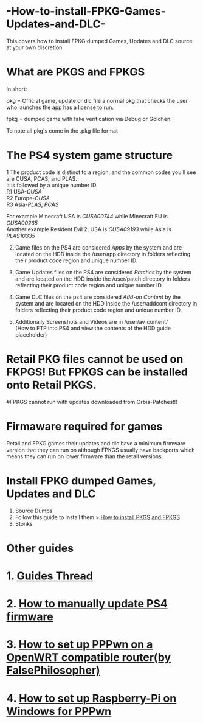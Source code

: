 # -How-to-install-FPKG-Games-Updates-and-DLC-
This covers how to install FPKG dumped Games, Updates and DLC source at your own discretion.    
     
# What are PKGS and FPKGS      
In short:    
       
pkg = Official game, update or dlc file a normal pkg that checks the user who launches the app has a license to run.    
     
fpkg = dumped game with fake verification via Debug or Goldhen.
      
To note all pkg's come in the .pkg file format    
     
# The PS4 system game structure  
1 The product code is distinct to a region, and the common codes you’ll see are CUSA, PCAS, and PLAS.      
It is followed by a unique number ID.        
R1 USA-*CUSA*       
R2 Europe-*CUSA*         
R3 Asia-*PLAS*, *PCAS*    
         
For example Minecraft USA is *CUSA00744* while Minecraft EU is *CUSA00265*              
Another example Resident Evil 2, USA is *CUSA09193* while Asia is *PLAS10335*     
                
2. Game files on the PS4 are considered *Apps* by the system and are located on the HDD inside the /user/app directory in folders reflecting their product code region and unique number ID.       
            
3. Game Updates files on the PS4 are considered *Patches* by the system and are located on the HDD inside the /user/patch directory in folders reflecting their product code region and unique number ID.       
      
4. Game DLC files on the ps4 are considered *Add-on Content* by the system and are located on the HDD inside the /user/addcont directory in folders reflecting their product code region and unique number ID.   
        
5. Additionally Screenshots and Videos are in /user/av_content/    
(How to FTP into PS4 and view the contents of the HDD guide placeholder)           
     
# Retail PKG files cannot be used on FKPGS! But FPKGS can be installed onto Retail PKGS.       
       
     
#FPKGS cannot run with updates downloaded from Orbis-Patches!!!   

# Firmaware required for games                                                                                                                                                                                                             
Retail and FPKG games their updates and dlc have a minimum firmware version that they can run on although FPKGS usually have backports which means they can run on lower firmware than the retail versions.         
    
# Install FPKG dumped Games, Updates and DLC
1. Source Dumps    
2. Follow this guide to install them  > [How to install PKGS and FPKGS](https://github.com/DrYenyen/How-To-Install-PS4-FPKGS)     
3. Stonks       
      
# Other guides    	    
# 1. [Guides Thread](https://github.com/DrYenyen/Guide-Links-For-PS4)                
# 2. [How to manually update PS4 firmware](https://github.com/DrYenyen/PS4-Firware-Update-Guide)                              
# 3. [How to set up PPPwn on a OpenWRT compatible router(by FalsePhilosopher)](https://github.com/FalsePhilosopher/PPPwnWRT)           
# 4. [How to set up Raspberry-Pi on Windows for PPPwn](https://github.com/DrYenyen/PPPwn-Setup-Guide-For-Raspberry-Pi)         
      	   

